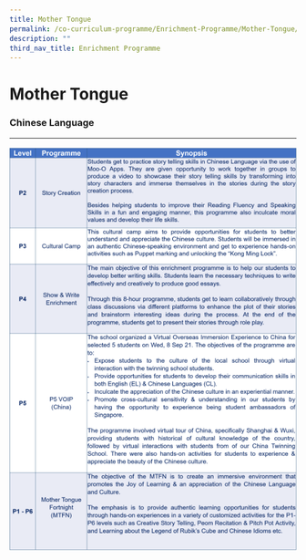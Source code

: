 ```yaml
---
title: Mother Tongue
permalink: /co-curriculum-programme/Enrichment-Programme/Mother-Tongue/permalink/
description: ""
third_nav_title: Enrichment Programme
---
```

Mother Tongue
=============

### **Chinese Language**
--------------------

![](/images/Chinese.png)